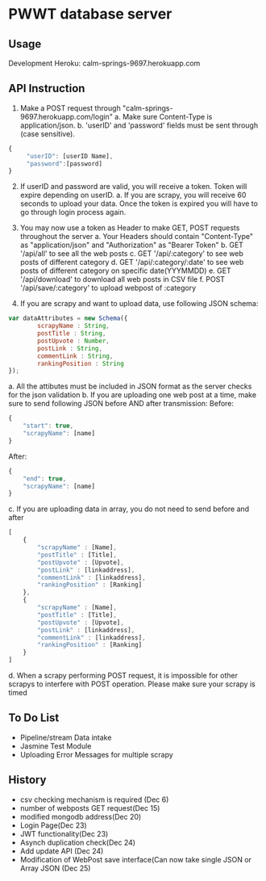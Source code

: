 # PWWT database server

## Usage
Development Heroku: calm-springs-9697.herokuapp.com

## API Instruction
1. Make a POST request through "calm-springs-9697.herokuapp.com/login"
a. Make sure Content-Type is application/json.
b. 'userID' and 'password' fields must be sent through (case sensitive).

```javascript
{
     "userID": [userID Name], 
     "password":[password]
}
```

2. If userID and password are valid, you will receive a token. Token will expire depending on userID.
a. If you are scrapy, you will receive 60 seconds to upload your data. Once the token is expired you will have to go through login process again.

3. You may now use a token as Header to make GET, POST requests throughout the server
a. Your Headers should contain "Content-Type" as "application/json" and "Authorization" as "Bearer Token"
b. GET '/api/all' to see all the web posts
c. GET '/api/:category' to see web posts of different category
d. GET '/api/:category/:date' to see web posts of different category on specific date(YYYMMDD)
e. GET '/api/download' to download all web posts in CSV file
f. POST '/api/save/:category' to upload webpost of :category

4. If you are scrapy and want to upload data, use following JSON schema:
```javascript
var dataAttributes = new Schema({
        scrapyName : String,
		postTitle : String,
		postUpvote : Number,
		postLink : String,
		commentLink : String,
		rankingPosition : String
});
```
a. All the attibutes must be included in JSON format as the server checks for the json validation
b. If you are uploading one web post at a time, make sure to send following JSON before AND after transmission:
Before:
```javascript
{
    "start": true,
    "scrapyName": [name]
}
```
After:
```javascript
{
    "end": true,
    "scrapyName": [name]
}
```
c. If you are uploading data in array, you do not need to send before and after
```javascript
[
    {
        "scrapyName" : [Name],
		"postTitle" : [Title],
		"postUpvote" : [Upvote],
		"postLink" : [linkaddress],
		"commentLink" : [linkaddress],
		"rankingPosition" : [Ranking]
    },
    {
        "scrapyName" : [Name],
		"postTitle" : [Title],
		"postUpvote" : [Upvote],
		"postLink" : [linkaddress],
		"commentLink" : [linkaddress],
		"rankingPosition" : [Ranking]
    }
]

```

d. When a scrapy performing POST request, it is impossible for other scrapys to interfere with POST operation. Please make sure your scrapy is timed

## To Do List

<ul>
<li>Pipeline/stream Data intake</li>
<li>Jasmine Test Module</li>
<li>Uploading Error Messages for multiple scrapy</li>
</ul>

## History

<ul>
<li>csv checking mechanism is required (Dec 6)</li>
<li>number of webposts GET request(Dec 15)</li>
<li>modified mongodb address(Dec 20)</li>
<li>Login Page(Dec 23)</li>
<li>JWT functionality(Dec 23)</li>
<li>Asynch duplication check(Dec 24)</li>
<li>Add update API (Dec 24)</li>
<li>Modification of WebPost save interface(Can now take single JSON or Array JSON (Dec 25)</li>
</ul>

